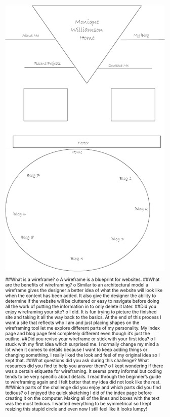 ![wireframe-index](imgs/wireframe-index.png)
![wireframe-blog-index](imgs/wireframe-blog-index.png)

##What is a wireframe?
o	A wireframe is a blueprint for websites. 
##What are the benefits of wireframing?
o	Similar to an architectural model a wireframe gives the designer a better idea of what the website will look like when the content has been added. It also give the designer the ability to determine if the website will be cluttered or easy to navigate before doing all the work of putting the information in to only delete it later. 
##Did you enjoy wireframing your site?
o	I did. It is fun trying to picture the finished site and taking it all the way back to the basics. At the end of this process I want a site that reflects who I am and just placing shapes on the wireframing tool let me explore different parts of my personality. My index page and blog page feel completely different even though it’s just the outline. 
##Did you revise your wireframe or stick with your first idea?
o	I stuck with my first idea which surprised me. I normally change my mind a lot when it comes to details because I want to keep adding things or changing something. I really liked the look and feel of my original idea so I kept that. 
##What questions did you ask during this challenge? What resources did you find to help you answer them?
o	I kept wondering if there was a certain etiquette for wireframing. It seems pretty informal but coding tends to be very specific about details. I read through the beginner’s guide to wireframing again and I felt better that my idea did not look like the rest. 
##Which parts of the challenge did you enjoy and which parts did you find tedious?
o	 I enjoyed the quick sketching I did of the index page before creating it on the computer. Making all of the lines and boxes with the text was the most tedious. I wanted everything to be symmetrical so I kept resizing this stupid circle and even now I still feel like it looks lumpy! 

